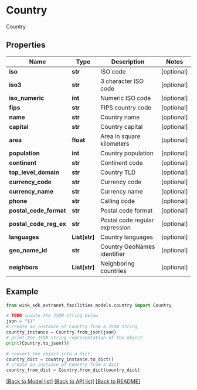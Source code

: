 # Country

Country

## Properties

Name | Type | Description | Notes
------------ | ------------- | ------------- | -------------
**iso** | **str** | ISO code | [optional] 
**iso3** | **str** | 3 character ISO code | [optional] 
**iso_numeric** | **int** | Numeric ISO code | [optional] 
**fips** | **str** | FIPS country code | [optional] 
**name** | **str** | Country name | [optional] 
**capital** | **str** | Country capital | [optional] 
**area** | **float** | Area in square kilometers | [optional] 
**population** | **int** | Country population | [optional] 
**continent** | **str** | Continent code | [optional] 
**top_level_domain** | **str** | Country TLD | [optional] 
**currency_code** | **str** | Currency code | [optional] 
**currency_name** | **str** | Currency name | [optional] 
**phone** | **str** | Calling code | [optional] 
**postal_code_format** | **str** | Postal code format | [optional] 
**postal_code_reg_ex** | **str** | Postal code regular expression | [optional] 
**languages** | **List[str]** | Country languages | [optional] 
**geo_name_id** | **str** | Country GeoNames identifier | [optional] 
**neighbors** | **List[str]** | Neighboring countries | [optional] 

## Example

```python
from wink_sdk_extranet_facilities.models.country import Country

# TODO update the JSON string below
json = "{}"
# create an instance of Country from a JSON string
country_instance = Country.from_json(json)
# print the JSON string representation of the object
print(Country.to_json())

# convert the object into a dict
country_dict = country_instance.to_dict()
# create an instance of Country from a dict
country_from_dict = Country.from_dict(country_dict)
```
[[Back to Model list]](../README.md#documentation-for-models) [[Back to API list]](../README.md#documentation-for-api-endpoints) [[Back to README]](../README.md)


